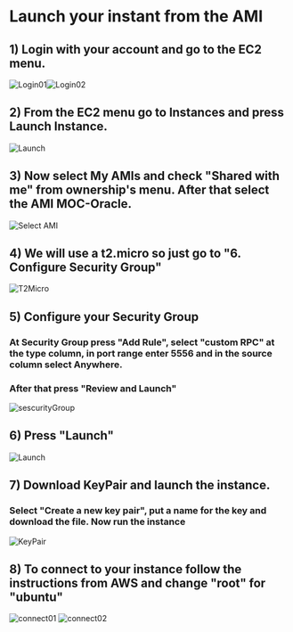 Launch your instant from the AMI
===============================

## 1) Login with your account and go to the EC2 menu.
![Login01](./images/login.png)![Login02](./images/00.png)
## 2) From the EC2 menu go to Instances and press Launch Instance.
![Launch](./images/01.png)
## 3) Now select My AMIs and check "Shared with me" from ownership's menu. After that select the AMI MOC-Oracle.
![Select AMI](./images/02.png)
## 4) We will use a  t2.micro so just go to "6. Configure Security Group"
![T2Micro](./images/03.png)

## 5) Configure your Security Group
### At Security Group press "Add Rule", select "custom RPC" at the type column, in port range enter 5556 and in the source column select Anywhere.
### After that press "Review and Launch"
![sescurityGroup](./images/sescurityGroup.png)
## 6) Press "Launch"
![Launch](./images/04.png)
## 7) Download KeyPair and launch the instance.
### Select "Create a new key pair", put a name for the key and download the file. Now run the instance
![KeyPair](./images/05.png)
## 8) To connect to your instance follow the instructions from AWS and change "root" for "ubuntu"
![connect01](./images/connect01.png)
![connect02](./images/connect02.png)

